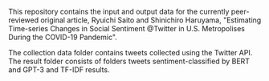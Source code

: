 This repository contains the input and output data for the currently peer-reviewed original article, Ryuichi Saito and Shinichiro Haruyama, "Estimating Time-series Changes in Social Sentiment @Twitter in U.S. Metropolises During the COVID-19 Pandemic".

The collection data folder contains tweets collected using the Twitter API. The result folder consists of folders tweets sentiment-classified by BERT and GPT-3 and TF-IDF results.
